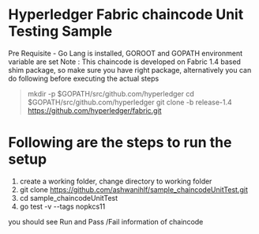 # Hyperledger Fabric chaincode Unit Testing Sample

Pre Requisite - Go Lang is installed, GOROOT and GOPATH environment variable are set
Note : This chaincode is developed on Fabric 1.4 based shim package, so make sure you have right package, alternatively
you can do following before executing the actual steps

> mkdir -p $GOPATH/src/github.com/hyperledger
> cd $GOPATH/src/github.com/hyperledger
> git clone -b release-1.4 https://github.com/hyperledger/fabric.git

# Following are the steps to run the setup
1. create a working folder, change directory to working folder
2. git clone https://github.com/ashwanihlf/sample_chaincodeUnitTest.git
3. cd sample_chaincodeUnitTest  
5. go test -v --tags nopkcs11

you should see Run and Pass /Fail information of chaincode
